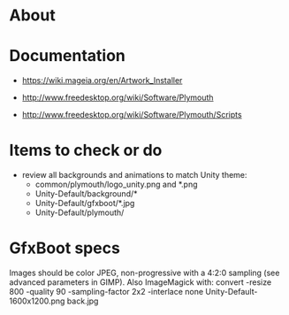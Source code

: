# About



# Documentation

  * https://wiki.mageia.org/en/Artwork_Installer

  * http://www.freedesktop.org/wiki/Software/Plymouth
  * http://www.freedesktop.org/wiki/Software/Plymouth/Scripts

# Items to check or do

  * review all backgrounds and animations to match Unity theme:
    - common/plymouth/logo_unity.png and *.png
    - Unity-Default/background/*
    - Unity-Default/gfxboot/*.jpg
    - Unity-Default/plymouth/

# GfxBoot specs

Images should be color JPEG, non-progressive with a 4:2:0 sampling
(see advanced parameters in GIMP).
Also ImageMagick with:
convert -resize 800 -quality 90 -sampling-factor 2x2 -interlace none 
Unity-Default-1600x1200.png back.jpg
